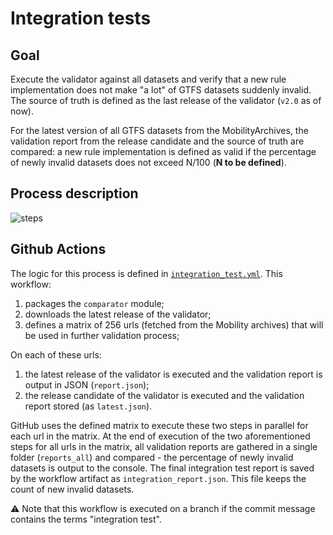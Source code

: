 # Integration tests 

## Goal
Execute the validator against all datasets and verify that a new rule implementation does not make "a lot" of GTFS datasets suddenly invalid. 
The source of truth is defined as the last release of the validator (`v2.0` as of now). 

For the latest version of all GTFS datasets from the MobilityArchives, the validation report from the release candidate and the source of truth are compared: a new rule implementation is defined as valid if the percentage of newly invalid datasets does not exceed N/100 (**N to be defined**).
   
## Process description

![steps](https://user-images.githubusercontent.com/35747326/119565069-7c5a9080-bd77-11eb-86c9-3b02b0acc264.png)

## Github Actions
The logic for this process is defined in [`integration_test.yml`](../.github/workflows/integration_test.yml).
This workflow:
1. packages the `comparator` module;
1. downloads the latest release of the validator;
1. defines a matrix of 256 urls (fetched from the Mobility archives) that will be used in further validation process; 

On each of these urls:
1. the latest release of the validator is executed and the validation report is output in JSON (`report.json`);
1. the release candidate of the validator is executed and the validation report stored (as `latest.json`).

GitHub uses the defined matrix to execute these two steps in parallel for each url in the matrix. 
At the end of execution of the two aforementioned steps for all urls in the matrix, all validation reports are gathered in a single folder (`reports_all`) and compared - the percentage of newly invalid datasets is output to the console.
The final integration test report is saved by the workflow artifact as `integration_report.json`. This file keeps the count of new invalid datasets. 

⚠️ Note that this workflow is executed on a branch if the commit message contains the terms "integration test".
